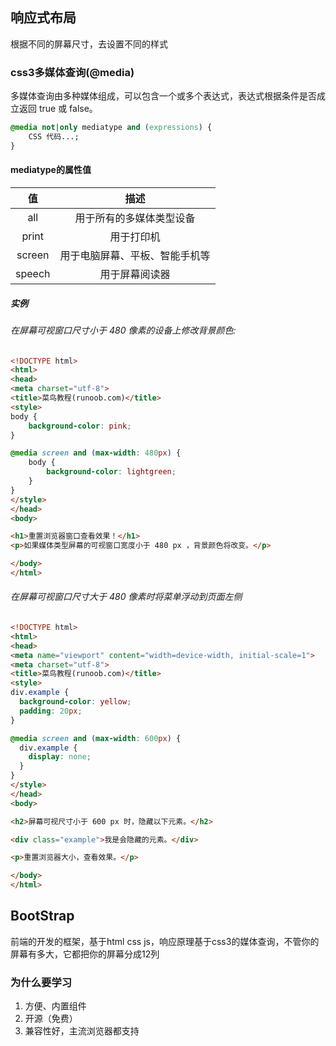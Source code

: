 ## 响应式布局

根据不同的屏幕尺寸，去设置不同的样式

### css3多媒体查询(@media)

多媒体查询由多种媒体组成，可以包含一个或多个表达式，表达式根据条件是否成立返回 true 或 false。

```css
@media not|only mediatype and (expressions) {
    CSS 代码...;
}

```

#### mediatype的属性值

|   值   |              描述              |
| :----: | :----------------------------: |
|  all   |    用于所有的多媒体类型设备    |
| print  |           用于打印机           |
| screen | 用于电脑屏幕、平板、智能手机等 |
| speech |         用于屏幕阅读器         |

##### 实例

###### 在屏幕可视窗口尺寸小于 480 像素的设备上修改背景颜色:

```html
<!DOCTYPE html>
<html>
<head>
<meta charset="utf-8"> 
<title>菜鸟教程(runoob.com)</title> 
<style>
body {
    background-color: pink;
}

@media screen and (max-width: 480px) {
    body {
        background-color: lightgreen;
    }
}
</style>
</head>
<body>

<h1>重置浏览器窗口查看效果！</h1>
<p>如果媒体类型屏幕的可视窗口宽度小于 480 px ，背景颜色将改变。</p>

</body>
</html>
```

###### 在屏幕可视窗口尺寸大于 480 像素时将菜单浮动到页面左侧

```html
<!DOCTYPE html>
<html>
<head>
<meta name="viewport" content="width=device-width, initial-scale=1">
<meta charset="utf-8"> 
<title>菜鸟教程(runoob.com)</title> 
<style>
div.example {
  background-color: yellow;
  padding: 20px;
}

@media screen and (max-width: 600px) {
  div.example {
    display: none;
  }
}
</style>
</head>
<body>

<h2>屏幕可视尺寸小于 600 px 时，隐藏以下元素。</h2>

<div class="example">我是会隐藏的元素。</div>

<p>重置浏览器大小，查看效果。</p>

</body>
</html>


```

## BootStrap

前端的开发的框架，基于html css js，<font title="blue">响应原理基于css3的媒体查询</font>，不管你的屏幕有多大，它都把你的屏幕分成12列

### 为什么要学习

1. 方便、内置组件
2. 开源（免费）
3. 兼容性好，主流浏览器都支持



